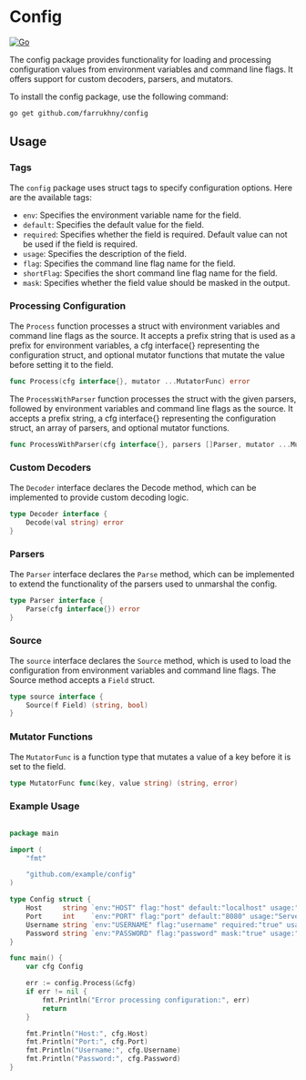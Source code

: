 # Config

[![Go](https://github.com/farrukhny/config/actions/workflows/go.yml/badge.svg?branch=main)](https://github.com/farrukhny/config/actions/workflows/go.yml)


The config package provides functionality for loading and processing configuration values from environment variables and command line flags. It offers support for custom decoders, parsers, and mutators.

To install the config package, use the following command:

```bash
go get github.com/farrukhny/config
```

## Usage

### Tags

The `config` package uses struct tags to specify configuration options. Here are the available tags:


- `env`: Specifies the environment variable name for the field.
- `default`: Specifies the default value for the field.
- `required`: Specifies whether the field is required. Default value can not be used if the field is required.
- `usage`: Specifies the description of the field.
- `flag`: Specifies the command line flag name for the field.
- `shortFlag`: Specifies the short command line flag name for the field.
- `mask`: Specifies whether the field value should be masked in the output.


### Processing Configuration

The `Process` function processes a struct with environment variables and command line flags as the source. It accepts a prefix string that is used as a prefix for environment variables, a cfg interface{} representing the configuration struct, and optional mutator functions that mutate the value before setting it to the field.

```go
func Process(cfg interface{}, mutator ...MutatorFunc) error
```

The `ProcessWithParser` function processes the struct with the given parsers, followed by environment variables and command line flags as the source. It accepts a prefix string, a cfg interface{} representing the configuration struct, an array of parsers, and optional mutator functions.

```go
func ProcessWithParser(cfg interface{}, parsers []Parser, mutator ...MutatorFunc) error
```

### Custom Decoders

The `Decoder` interface declares the Decode method, which can be implemented to provide custom decoding logic.

```go
type Decoder interface {
    Decode(val string) error
}
```

### Parsers

The `Parser` interface declares the `Parse` method, which can be implemented to extend the functionality of the parsers used to unmarshal the config.

```go
type Parser interface {
    Parse(cfg interface{}) error
}
```

### Source

The `source` interface declares the `Source` method, which is used to load the configuration from environment variables and command line flags. The Source method accepts a `Field` struct.

```go
type source interface {
    Source(f Field) (string, bool)
}
```

### Mutator Functions

The `MutatorFunc` is a function type that mutates a value of a key before it is set to the field.

```go
type MutatorFunc func(key, value string) (string, error)
```

### Example Usage

```go

package main

import (
	"fmt"

	"github.com/example/config"
)

type Config struct {
	Host     string `env:"HOST" flag:"host" default:"localhost" usage:"Server host"`
	Port     int    `env:"PORT" flag:"port" default:"8080" usage:"Server port"`
	Username string `env:"USERNAME" flag:"username" required:"true" usage:"Username"`
	Password string `env:"PASSWORD" flag:"password" mask:"true" usage:"Password"`
}

func main() {
	var cfg Config

	err := config.Process(&cfg)
	if err != nil {
		fmt.Println("Error processing configuration:", err)
		return
	}

	fmt.Println("Host:", cfg.Host)
	fmt.Println("Port:", cfg.Port)
	fmt.Println("Username:", cfg.Username)
	fmt.Println("Password:", cfg.Password)
}

```

